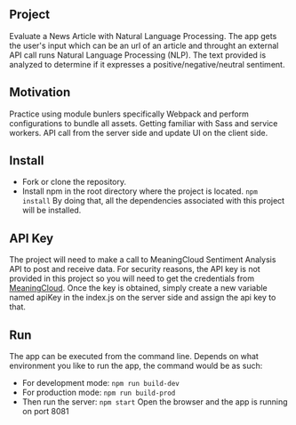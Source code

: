 

## Project
Evaluate a News Article with Natural Language Processing. 
The app gets the user's input which can be an url of an article and throught an external API call runs Natural Language Processing (NLP).
The text provided is analyzed to determine if it expresses a positive/negative/neutral sentiment.

## Motivation
Practice using module bunlers specifically Webpack and perform configurations to bundle all assets. Getting familiar with Sass and service workers. API call from the server side and update UI on the client side.

## Install
- Fork or clone the repository. 
- Install npm in the root directory where the project is located. 
`npm install`
 By doing that, all the dependencies associated with this project will be installed. 

## API Key
The project will need to make a call to MeaningCloud Sentiment Analysis API to post and receive data. For security reasons, the API key is not provided in this project so you will need to get the credentials from [MeaningCloud](https://www.meaningcloud.com/developer/sentiment-analysis).
Once the key is obtained, simply create a new variable named apiKey in the index.js on the server side and assign the api key to that.

## Run
The app can be executed from the command line. Depends on what environment you like to run the app, the command would be as such:
- For development mode:
`npm run build-dev`
- For production mode: 
`npm run build-prod`
- Then run the server:
 `npm start`
Open the browser and the app is running on port 8081
